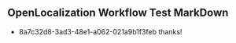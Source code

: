 ## OpenLocalization Workflow Test MarkDown
* 8a7c32d8-3ad3-48e1-a062-021a9b1f3feb thanks!

<!--HONumber=Aug16_HO1-->


